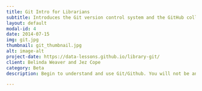 ```yaml
---
title: Git Intro for Librarians
subtitle: Introduces the Git version control system and the GitHub collaboration tool.
layout: default
modal-id: 4
date: 2014-07-15
img: git.jpg
thumbnail: git_thumbnail.jpg
alt: image-alt
project-date: https://data-lessons.github.io/library-git/
client: Belinda Weaver and Jez Cope
category: Beta
description: Begin to understand and use Git/Github. You will not be an expert by the end of the class. You will probably not even feel very comfortable using Git. This is okay. We want to make a start but, as with any skill, using Git takes practice.

---
```

